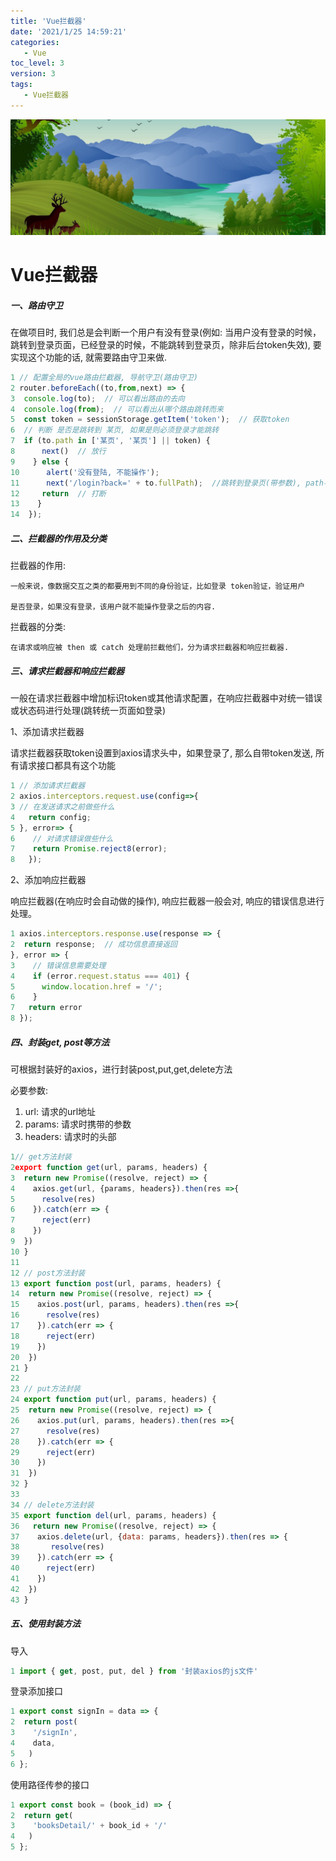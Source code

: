 ```yaml
---
title: 'Vue拦截器'
date: '2021/1/25 14:59:21'
categories:
   - Vue
toc_level: 3
version: 3
tags:
   - Vue拦截器
---
```

![cover](images/river.png)


# Vue拦截器

##### 一、路由守卫
在做项目时, 我们总是会判断一个用户有没有登录(例如: 当用户没有登录的时候，跳转到登录页面，已经登录的时候，不能跳转到登录页，除非后台token失效), 要实现这个功能的话, 就需要路由守卫来做.
```js
1 // 配置全局的vue路由拦截器, 导航守卫(路由守卫)
2 router.beforeEach((to,from,next) => {
3  console.log(to);  // 可以看出路由的去向
4  console.log(from);  // 可以看出从哪个路由跳转而来
5  const token = sessionStorage.getItem('token');  // 获取token
6  // 判断 是否是跳转到 某页, 如果是则必须登录才能跳转 
7  if (to.path in ['某页', '某页'] || token) {
8      next()  // 放行
9    } else {
10      alert('没有登陆, 不能操作');
11      next('/login?back=' + to.fullPath);  //跳转到登录页(带参数), path不能带参数, fullpath可以带参数
12     return  // 打断
13    }
14  });
```
##### 二、拦截器的作用及分类
拦截器的作用:

    一般来说，像数据交互之类的都要用到不同的身份验证，比如登录 token验证，验证用户
    
    是否登录，如果没有登录，该用户就不能操作登录之后的内容.
    
拦截器的分类:
     
    在请求或响应被 then 或 catch 处理前拦截他们，分为请求拦截器和响应拦截器.
    
##### 三、请求拦截器和响应拦截器
   一般在请求拦截器中增加标识token或其他请求配置，在响应拦截器中对统一错误或状态码进行处理(跳转统一页面如登录)
   
1、添加请求拦截器

请求拦截器获取token设置到axios请求头中，如果登录了, 那么自带token发送, 所有请求接口都具有这个功能
```js
1 // 添加请求拦截器
2 axios.interceptors.request.use(config=>{
3 // 在发送请求之前做些什么
4   return config;
5 }, error=> {
6    // 对请求错误做些什么
7    return Promise.reject8(error);
8   });
```   
2、添加响应拦截器

响应拦截器(在响应时会自动做的操作), 响应拦截器一般会对, 响应的错误信息进行处理。
```js
1 axios.interceptors.response.use(response => {
2  return response;  // 成功信息直接返回
}, error => {
3    // 错误信息需要处理
4    if (error.request.status === 401) {
5      window.location.href = '/';
6    }
7   return error
8 });
```
##### 四、封装get, post等方法
可根据封装好的axios，进行封装post,put,get,delete方法

必要参数:

1. url: 请求的url地址
2. params: 请求时携带的参数
3. headers: 请求时的头部

```js
1// get方法封装
2export function get(url, params, headers) {
3  return new Promise((resolve, reject) => {
4    axios.get(url, {params, headers}).then(res =>{
5      resolve(res)
6    }).catch(err => {
7      reject(err)
8    })
9  })
10 }
11
12 // post方法封装
13 export function post(url, params, headers) {
14  return new Promise((resolve, reject) => {
15    axios.post(url, params, headers).then(res =>{
16      resolve(res)
17    }).catch(err => {
18      reject(err)
19    })
20  })
21 }
22
23 // put方法封装
24 export function put(url, params, headers) {
25  return new Promise((resolve, reject) => {
26    axios.put(url, params, headers).then(res =>{
27      resolve(res)
28    }).catch(err => {
29      reject(err)
30    })
31  })
32 }
33
34 // delete方法封装
35 export function del(url, params, headers) {
36   return new Promise((resolve, reject) => {
37    axios.delete(url, {data: params, headers}).then(res => {
38       resolve(res)
39    }).catch(err => {
40      reject(err)
41    })
42  })
43 }
```

##### 五、使用封装方法
导入
```js
1 import { get, post, put, del } from '封装axios的js文件'
```
登录添加接口
```js
1 export const signIn = data => {
2  return post(
3    '/signIn',
4    data,
5   )
6 };
```
使用路径传参的接口
```js
1 export const book = (book_id) => {
2  return get(
3    'booksDetail/' + book_id + '/'
4   )
5 };
```
